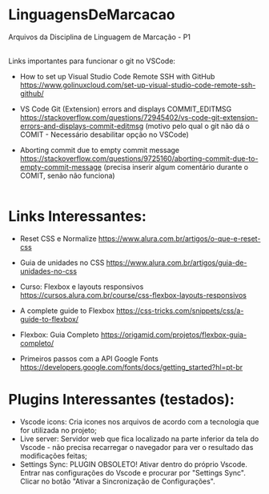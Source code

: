 # LinguagensDeMarcacao
Arquivos da Disciplina de Linguagem de Marcação - P1 <br> <br>

Links importantes para funcionar o git no VSCode:

- How to set up Visual Studio Code Remote SSH with GitHub <br>
https://www.golinuxcloud.com/set-up-visual-studio-code-remote-ssh-github/ <br>

- VS Code Git (Extension) errors and displays COMMIT_EDITMSG <br>
https://stackoverflow.com/questions/72945402/vs-code-git-extension-errors-and-displays-commit-editmsg (motivo pelo qual o git não dá o COMIT - Necessário desabilitar opção no VSCode) <br>

- Aborting commit due to empty commit message <br>
https://stackoverflow.com/questions/9725160/aborting-commit-due-to-empty-commit-message (precisa inserir algum comentário durante o COMIT, senão não funciona) <br> <br>


# Links Interessantes:

- Reset CSS e Normalize
https://www.alura.com.br/artigos/o-que-e-reset-css

- Guia de unidades no CSS
https://www.alura.com.br/artigos/guia-de-unidades-no-css

- Curso: Flexbox e layouts responsivos
https://cursos.alura.com.br/course/css-flexbox-layouts-responsivos

- A complete guide to Flexbox
https://css-tricks.com/snippets/css/a-guide-to-flexbox/

- Flexbox: Guia Completo
https://origamid.com/projetos/flexbox-guia-completo/

- Primeiros passos com a API Google Fonts
https://developers.google.com/fonts/docs/getting_started?hl=pt-br


# Plugins Interessantes (testados):<br>

- Vscode icons: Cria icones nos arquivos de acordo com a tecnologia que for utilizada no projeto;<br>
- Live server: Servidor web que fica localizado na parte inferior da tela do Vscode - não precisa recarregar o navegador para ver o resultado das modificações feitas;<br>
- Settings Sync: PLUGIN OBSOLETO! Ativar dentro do próprio Vscode. Entrar nas configurações do Vscode e procurar por "Settings Sync". Clicar no botão "Ativar a Sincronização de Configurações".
